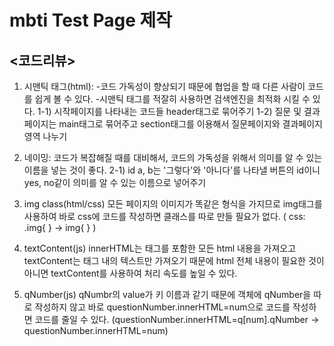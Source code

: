 # mbti Test Page 제작

## <코드리뷰>
1. 시맨틱 태그(html):
-코드 가독성이 향상되기 때문에 협업을 할 때 다른 사람이 코드를 쉽게 볼 수 있다.
-시맨틱 태그를 적잘히 사용하면 검색엔진을 최적화 시킬 수 있다.
1-1) 시작페이지를 나타내는 코드들 header태그로 묶어주기
1-2) 질문 및 결과 페이지는 main태그로 묶어주고 section태그를 이용해서 질문페이지와 결과페이지 영역 나누기

2. 네이밍: 코드가 복잡해질 때를 대비해서, 코드의 가독성을 위해서 의미를 알 수 있는 이름을 넣는 것이 좋다.
2-1) id a, b는 '그렇다'와 '아니다'를 나타낼 버튼의 id이니 yes, no같이 의미를 알 수 있는 이름으로 넣어주기

3. img class(html/css)
모든 페이지의 이미지가 똑같은 형식을 가지므로 img태그를 사용하여 바로 css에 코드를 작성하면 클래스를 따로 만들 필요가 없다. ( css: .img{ } -> img{ } )

4. textContent(js)
innerHTML는 태그를 포함한 모든 html 내용을 가져오고 textContent는 태그 내의 텍스트만 가져오기 때문에 html 전체 내용이 필요한 것이 아니면 textContent를 사용하여 처리 속도를 높일 수 있다.

5. qNumber(js)
qNumbr의 value가 키 이름과 같기 때문에 객체에 qNumber을 따로 작성하지 않고 바로 questionNumber.innerHTML=num으로 코드를 작성하면 코드를 줄일 수 있다.
(questionNumber.innerHTML=q[num].qNumber -> questionNumber.innerHTML=num)
